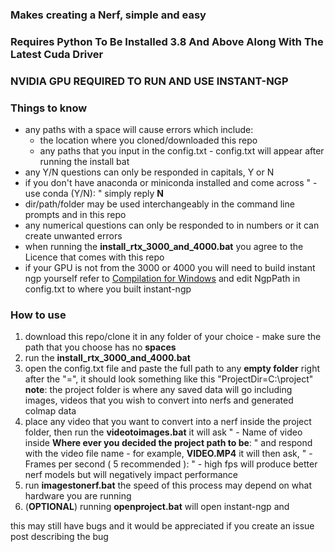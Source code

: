 ### **Makes creating a Nerf, simple and easy**

### **Requires Python To Be Installed 3.8 And Above Along With The Latest Cuda Driver**

### **NVIDIA GPU REQUIRED TO RUN AND USE INSTANT-NGP**

### **Things to know**
- any paths with a space will cause errors which include:
  - the location where you cloned/downloaded this repo
  - any paths that you input in the config.txt - config.txt will appear after running the install bat
- any Y/N questions can only be responded in capitals, Y or N
- if you don't have anaconda or miniconda installed and come across " - use conda (Y/N): " simply reply **N**
- dir/path/folder may be used interchangeably in the command line prompts and in this repo
- any numerical questions can only be responded to in numbers or it can create unwanted errors
- when running the **install_rtx_3000_and_4000.bat** you agree to the Licence that comes with this repo
- if your GPU is not from the 3000 or 4000 you will need to build instant ngp yourself refer to [Compilation for Windows](https://github.com/NVlabs/instant-ngp#compilation:~:text=Compilation,config%20RelWithDebInfo%20%2Dj) and edit NgpPath in config.txt to where you built instant-ngp


### **How to use**
1. download this repo/clone it in any folder of your choice - make sure the path that you choose has no **spaces**
2. run the **install_rtx_3000_and_4000.bat**
3. open the config.txt file and paste the full path to any **empty folder** right after the "=", it should look something like this "ProjectDir=C:\project" **note**: the project folder is where any saved data will go including images, videos that you wish to convert into nerfs and generated colmap data
4. place any video that you want to convert into a nerf inside the project folder, then run the **videotoimages.bat** it will ask " - Name of video inside **Where ever you decided the project path to be**: " and respond with the video file name - for example, **VIDEO.MP4** it will then ask, " - Frames per second ( 5 recommended ): " - high fps will produce better nerf models but will negatively impact performance
5. run **imagestonerf.bat** the speed of this process may depend on what hardware you are running
6. (**OPTIONAL**) running **openproject.bat** will open instant-ngp and 

this may still have bugs and it would be appreciated if you create an issue post describing the bug 

